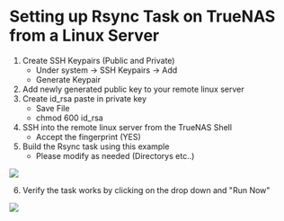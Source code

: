 # Setting up Rsync Task on TrueNAS from a Linux Server

1. Create SSH Keypairs (Public and Private)
    * Under system -> SSH Keypairs -> Add 
    * Generate Keypair
2. Add newly generated public key to your remote linux server 
3. Create id_rsa paste in private key
    * Save File 
    * chmod 600 id_rsa
4. SSH into the remote linux server from the TrueNAS Shell 
    * Accept the fingerprint (YES)
5. Build the Rsync task using this example 
    * Please modify as needed (Directorys etc..) 


![](https://nsc-hd.nscsite.org/uploads/34543202-3041-496c-aa7c-e639de6a0a05.png)

6. Verify the task works by clicking on the drop down and  "Run Now"

![](https://nsc-hd.nscsite.org/uploads/c879bc3c-5735-44ce-8b11-f63b170305ab.png)
